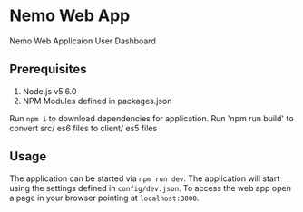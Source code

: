 Nemo Web App
================

Nemo Web Applicaion User Dashboard

## Prerequisites

1. Node.js v5.6.0
2. NPM Modules defined in packages.json

Run `npm i` to download dependencies for application.
Run 'npm run build' to convert src/ es6 files to client/ es5 files

## Usage

The application can be started via `npm run dev`. The application will start using the settings defined in `config/dev.json`. To access the web app open a page in your browser pointing at `localhost:3000`.
